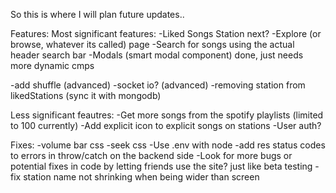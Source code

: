 So this is where I will plan future updates..

Features:
Most significant features:
-Liked Songs Station                                                                                                 next?
-Explore (or browse, whatever its called) page
-Search for songs using the actual header search bar
-Modals (smart modal component)                                                                                     done, just needs more dynamic cmps

-add shuffle (advanced)
-socket io? (advanced)
-removing station from likedStations (sync it with mongodb)

Less significant feautres:
-Get more songs from the spotify playlists (limited to 100 currently)
-Add explicit icon to explicit songs on stations
-User auth?


Fixes:
-volume bar css
-seek css
-Use .env with node
-add res status codes to errors in throw/catch on the backend side
-Look for more bugs or potential fixes in code by letting friends use the site? just like beta testing
-fix station name not shrinking when being wider than screen